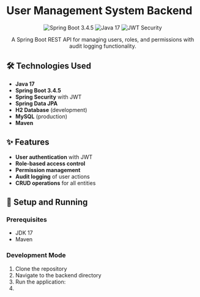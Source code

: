 # User Management System Backend

<div align="center">
 <img src="https://img.shields.io/badge/spring%20boot-3.4.5-green.svg" alt="Spring Boot 3.4.5">
 <img src="https://img.shields.io/badge/java-17-orange.svg" alt="Java 17">
 <img src="https://img.shields.io/badge/JWT-security-blue.svg" alt="JWT Security">
</div>

<p align="center">
 A Spring Boot REST API for managing users, roles, and permissions with audit logging functionality.
</p>

## 🛠️ Technologies Used

- **Java 17**
- **Spring Boot 3.4.5**
- **Spring Security** with JWT
- **Spring Data JPA**
- **H2 Database** (development)
- **MySQL** (production)
- **Maven**

## ✨ Features

- **User authentication** with JWT
- **Role-based access control**
- **Permission management**
- **Audit logging** of user actions
- **CRUD operations** for all entities

## 🚀 Setup and Running

### Prerequisites
- JDK 17
- Maven

### Development Mode

1. Clone the repository
2. Navigate to the backend directory
3. Run the application:
4. 
